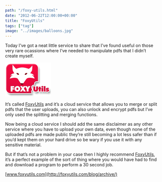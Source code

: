 ```yaml
---
path: "/foxy-utils.html"
date: "2012-06-22T12:00:00+00:00"
title: "FoxyUtils"
tags: ["tag"]
image: "../images/balloons.jpg"
---
```


Today I’ve got a neat little service to share that I’ve found useful on those very rare ocassions where I’ve needed to manipulate pdfs that I didn’t create myself.

![foxyutils](foxyutilslogo.png)

It’s called [FoxyUtils](http://foxyutils.com/blog/archive/) and it’s a cloud service that allows you to merge or split pdfs that the user uploads, you can also unlock and encrypt pdfs but I’ve only used the splitting and merging functions.

Now being a cloud service I should add the same disclaimer as any other service where you have to upload your own data, even though none of the uploaded pdfs are made public they’re still becoming a lot less safer than if you’d kept them on your hard drive so be wary if you use it with any sensitive material.

But if that’s not a problem in your case then I highly recommend [FoxyUtils](http://foxyutils.com/blog/archive/), it’s a perfect example of the sort of thing where you would have had to find and download a program to perform a 30 second job.

[www.foxyutils.com](http://foxyutils.com/blog/archive/)
